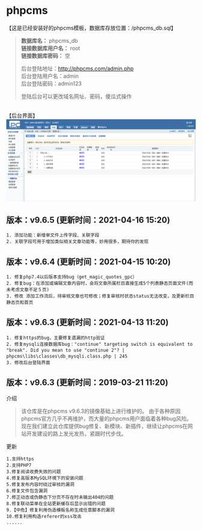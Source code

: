 # phpcms  

【这是已经安装好的phpcms模板，数据库存放位置：/phpcms_db.sql】
>**数据库名：** phpcms_db<br>
>**链接数据库用户名：** root<br>
>**链接数据库密码：** 空
>
>后台登陆地址：http://phpcms.com/admin.php<br>
>后台登陆用户名：admin<br>
>后台登陆密码：admin123
>
>登陆后台可以更改域名网址、密码，傻瓜式操作

<br>【后台界面】
![](statics/admin_login/images/demo1001.png) 

## 版本：v9.6.5 (更新时间：2021-04-16 15:20)

    1. 添加功能：新增单文件上传字段、关联字段
    2. 关联字段可用于增加类似相关文章功能等，妙用很多，期待你的发现

## 版本：v9.6.4 (更新时间：2021-04-15 10:20)

    1. 修复php7.4以后版本支持bug（get_magic_quotes_gpc）
    2. 修复bug：在添加或编辑文章内容时，会将文章所属栏目直接生成5个列表静态页面文件(而未考虑文章不足５页)
    3. 修改 添加工作流后，待审核文章也可修改；修复审核时状态status无法改变，及更新栏目静态页和首页

## 版本：v9.6.3 (更新时间：2021-04-13 11:20)

    1. 修复https的bug，主要修复遗漏的http验证
    2. 修复mysqli连接数据库bug："continue" targeting switch is equivalent to "break". Did you mean to use "continue 2"? | phpcms\libs\classes\db_mysqli.class.php | 245
    3. 修改后台登陆界面

## 版本：v9.6.3 (更新时间：2019-03-21 11:20)

介绍
>该仓库是在phpcms v9.6.3的镜像基础上进行维护的。
>由于各种原因phpcms官方几乎不再维护，而大量的phpcms用户面临着各种bug风险。
>现在我们建立此仓库提供bug修复、新模块、新插件，继续让phpcms在网站开发建设的路上发光发热，紧跟时代步伐。

更新

    1.支持https
    2.支持PHP7
    3.修复阅读收费失效的问题
    4.修复高版本MySQL环境下的安装问题
    5.修复发布内容时绕过审核的漏洞
    6.修复文件包含漏洞
    7.修正动态或伪静态下分页不存在时未输出404的问题
    8.修复联动菜单在全站更新缓存后显示出错的问题
    9.【中危】修复利用伪造模板名称生成任意脚本的漏洞
    10.修复利用构造referer的xss攻击
    ......

 